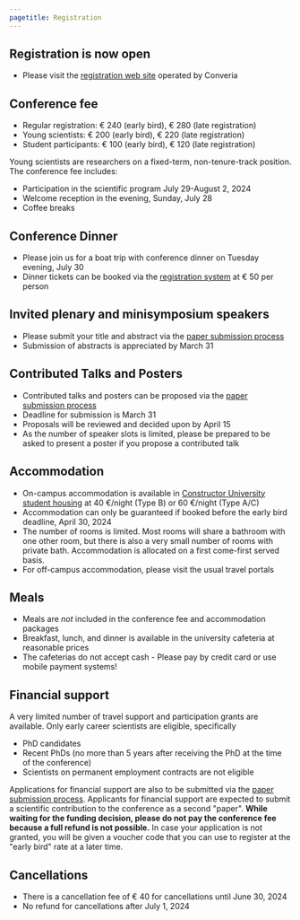 ```yaml
---
pagetitle: Registration
---
```


## Registration is now open

* Please visit the [registration web site](https://express.converia.de/frontend/index.php?folder_id=8423) operated by Converia

## Conference fee

* Regular registration: € 240 (early bird), € 280 (late registration)
* Young scientists: € 200 (early bird), € 220 (late registration)
* Student participants:  € 100 (early bird), € 120 (late registration)

Young scientists are researchers on a fixed-term, non-tenure-track position.  The conference fee includes:

* Participation in the scientific program July 29-August 2, 2024
* Welcome reception in the evening, Sunday, July 28
* Coffee breaks

## Conference Dinner

* Please join us for a boat trip with conference dinner on Tuesday evening, July 30
* Dinner tickets can be booked via the [registration system](https://express.converia.de/frontend/index.php?folder_id=8423) at € 50 per person

## Invited plenary and minisymposium speakers

* Please submit your title and abstract via the [paper submission process](https://express.converia.de/frontend/index.php?page_id=37675)
* Submission of abstracts is appreciated by March 31

## Contributed Talks and Posters

* Contributed talks and posters can be proposed via the [paper submission process](https://express.converia.de/frontend/index.php?page_id=37675)
* Deadline for submission is March 31
* Proposals will be reviewed and decided upon by April 15
* As the number of speaker slots is limited, please be prepared to be asked to present a poster if you propose a contributed talk

## Accommodation

* On-campus accommodation is available in [Constructor University student housing](https://constructor.university/student-life/student-services/housing-options) at 40 €/night (Type B) or 60 €/night (Type A/C)
* Accommodation can only be guaranteed if booked before the early bird deadline, April 30, 2024
* The number of rooms is limited.  Most rooms will share a bathroom with one other room, but there is also a very small number of rooms with private bath. Accommodation is allocated on a first come-first served basis.
* For off-campus accommodation, please visit the usual travel portals 

## Meals

* Meals are _not_ included in the conference fee and accommodation packages
* Breakfast, lunch, and dinner is available in the university cafeteria at reasonable prices
* The cafeterias do not accept cash - Please pay by credit card or use mobile payment systems!

## Financial support

A very limited number of travel support and participation grants are available. Only early career scientists are eligible, specifically

*    PhD candidates
*    Recent PhDs (no more than 5 years after receiving the PhD at the time of the conference)
*    Scientists on permanent employment contracts are not eligible

Applications for financial support are also to be submitted via the [paper submission process](https://express.converia.de/frontend/index.php?page_id=37675).  Applicants for financial support are expected to submit a scientific contribution to the conference as a second "paper". **While waiting for the funding decision, please do not pay the conference fee because a full refund is not possible.** In case your application is not granted, you will be given a voucher code that you can use to register at the "early bird" rate at a later time.  

## Cancellations

*   There is a cancellation fee of € 40 for cancellations until June 30, 2024
*   No refund for cancellations after July 1, 2024

